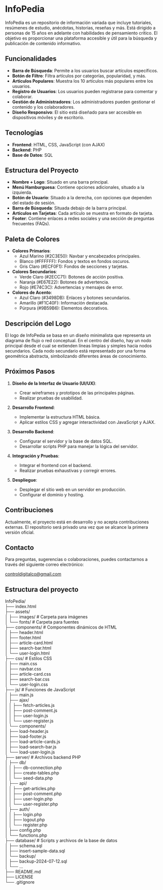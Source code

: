 # InfoPedia
InfoPedia es un repositorio de información variada que incluye tutoriales, resúmenes de estudio, anécdotas, historias, reseñas y más. Está dirigido a personas de 15 años en adelante con habilidades de pensamiento crítico. El objetivo es proporcionar una plataforma accesible y útil para la búsqueda y publicación de contenido informativo.

## Funcionalidades

- **Barra de Búsqueda**: Permite a los usuarios buscar artículos específicos.
- **Botón de Filtro**: Filtra artículos por categorías, popularidad, y más.
- **Artículos Populares**: Muestra los 10 artículos más populares entre los usuarios.
- **Registro de Usuarios**: Los usuarios pueden registrarse para comentar y colaborar.
- **Gestión de Administradores**: Los administradores pueden gestionar el contenido y los colaboradores.
- **Diseño Responsivo**: El sitio está diseñado para ser accesible en dispositivos móviles y de escritorio.

## Tecnologías

- **Frontend**: HTML, CSS, JavaScript (con AJAX)
- **Backend**: PHP
- **Base de Datos**: SQL

## Estructura del Proyecto

- **Nombre + Logo**: Situado en una barra principal.
- **Menú Hamburguesa**: Contiene opciones adicionales, situado a la izquierda.
- **Botón de Usuario**: Situado a la derecha, con opciones que dependen del estado de sesión.
- **Barra de Búsqueda**: Situada debajo de la barra principal.
- **Artículos en Tarjetas**: Cada artículo se muestra en formato de tarjeta.
- **Footer**: Contiene enlaces a redes sociales y una sección de preguntas frecuentes (FAQs).

## Paleta de Colores

- **Colores Primarios**: 
  - Azul Marino (#2C3E50): Navbar y encabezados principales.
  - Blanco (#FFFFFF): Fondos y textos en fondos oscuros.
  - Gris Claro (#ECF0F1): Fondos de secciones y tarjetas.
- **Colores Secundarios**:
  - Verde Claro (#2ECC71): Botones de acción positiva.
  - Naranja (#E67E22): Botones de advertencia.
  - Rojo (#E74C3C): Advertencias y mensajes de error.
- **Colores de Acento**:
  - Azul Claro (#3498DB): Enlaces y botones secundarios.
  - Amarillo (#F1C40F): Información destacada.
  - Púrpura (#9B59B6): Elementos decorativos.

## Descripción del Logo

El logo de InfoPedia se basa en un diseño minimalista que representa un diagrama de flujo o red conceptual. En el centro del diseño, hay un nodo principal desde el cual se extienden líneas limpias y simples hacia nodos secundarios. Cada nodo secundario está representado por una forma geométrica abstracta, simbolizando diferentes áreas de conocimiento.

## Próximos Pasos

1. **Diseño de la Interfaz de Usuario (UI/UX)**:
   - Crear wireframes y prototipos de las principales páginas.
   - Realizar pruebas de usabilidad.

2. **Desarrollo Frontend**:
   - Implementar la estructura HTML básica.
   - Aplicar estilos CSS y agregar interactividad con JavaScript y AJAX.

3. **Desarrollo Backend**:
   - Configurar el servidor y la base de datos SQL.
   - Desarrollar scripts PHP para manejar la lógica del servidor.

4. **Integración y Pruebas**:
   - Integrar el frontend con el backend.
   - Realizar pruebas exhaustivas y corregir errores.

5. **Despliegue**:
   - Desplegar el sitio web en un servidor en producción.
   - Configurar el dominio y hosting.

## Contribuciones

Actualmente, el proyecto está en desarrollo y no acepta contribuciones externas. El repositorio será privado una vez que se alcance la primera versión oficial.

## Contacto

Para preguntas, sugerencias o colaboraciones, puedes contactarnos a través del siguiente correo electrónico:

[controldigitalco@gmail.com](mailto:controldigitalco@gmail.com)

## Estructura del proyecto
InfoPedia/  
├── index.html  
├── assets/  
│   ├── images/               # Carpeta para imágenes  
│   └── fonts/                # Carpeta para fuentes  
├── components/               # Componentes dinámicos de HTML  
│   ├── header.html  
│   ├── footer.html  
│   ├── article-card.html  
│   ├── search-bar.html  
│   └── user-login.html  
├── css/                      # Estilos CSS  
│   ├── main.css  
│   ├── navbar.css  
│   ├── article-card.css  
│   ├── search-bar.css  
│   └── user-login.css  
├── js/                       # Funciones de JavaScript  
│   ├── main.js  
│   ├── ajax/  
│   │   ├── fetch-articles.js  
│   │   ├── post-comment.js  
│   │   ├── user-login.js  
│   │   └── user-register.js  
│   └── components/  
│       ├── load-header.js  
│       ├── load-footer.js  
│       ├── load-article-cards.js  
│       ├── load-search-bar.js  
│       └── load-user-login.js  
├── server/                   # Archivos backend PHP  
│   ├── db/  
│   │   ├── db-connection.php  
│   │   ├── create-tables.php  
│   │   └── seed-data.php  
│   ├── api/  
│   │   ├── get-articles.php  
│   │   ├── post-comment.php  
│   │   ├── user-login.php  
│   │   └── user-register.php  
│   ├── auth/  
│   │   ├── login.php  
│   │   ├── logout.php  
│   │   └── register.php  
│   ├── config.php  
│   └── functions.php  
├── database/                 # Scripts y archivos de la base de datos  
│   ├── schema.sql  
│   ├── insert-sample-data.sql  
│   └── backup/  
│       ├── backup-2024-07-12.sql  
│       └── ...  
├── README.md  
├── LICENSE  
└── .gitignore  
